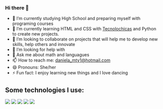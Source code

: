 ### Hi there 👋

- 🔭 I’m currently studying High School and preparing myself with programing courses
- 🌱 I’m currently learning HTML and CSS with [Tecnolochicas](https://tecnolochicas.mx/) and Python to create new projects. 
- 👯 I’m looking to collaborate on projects that will help me to develop new skills, help others and innovate 
- 🤔 I’m looking for help with 
- 💬 Ask me about math and languagues
- 📫 How to reach me: daniela_mty1@hotmail.com
- 😄 Pronouns: She/her
- ⚡ Fun fact: I enjoy learning new things and I love dancing

## Some technologies I use:
<img src="https://camo.githubusercontent.com/d63d473e728e20a286d22bb2226a7bf45a2b9ac6c72c59c0e61e9730bfe4168c/68747470733a2f2f696d672e736869656c64732e696f2f62616467652f48544d4c352d4533344632363f7374796c653d666f722d7468652d6261646765266c6f676f3d68746d6c35266c6f676f436f6c6f723d7768697465" />
<img src="https://img.shields.io/badge/CSS3-1572B6?style=for-the-badge&logo=css3&logoColor=white" />
<img src="https://img.shields.io/badge/Python-FFD43B?style=for-the-badge&logo=python&logoColor=blue" />
<img src="https://img.shields.io/badge/JavaScript-323330?style=for-the-badge&logo=javascript&logoColor=F7DF1E" />
<img src="https://img.shields.io/badge/GitHub-100000?style=for-the-badge&logo=github&logoColor=white" />

<!--
# Markdown
# 1
## 2
### 3
#### 4
##### 5
###### 6

**word in bold** no bold
*Cursiva*
~~texto tachado~~

Mi primera línea de código en Python:
```print("Hola,mundo!")```

### Listas
- JavaScript
* Python
+ C+

Cómo agregar un link externo en el readme de GitHub
Visita [Tecnolochicas](https://tecnolochicas.mx/)
-->

